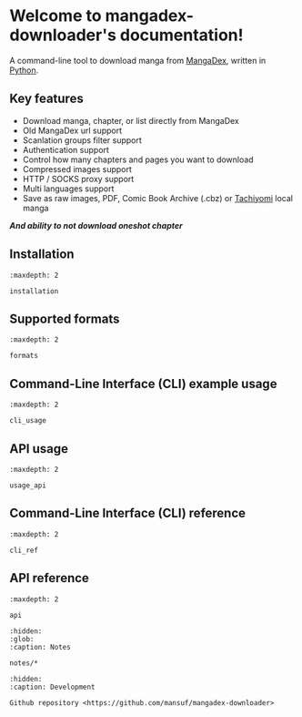 # Welcome to mangadex-downloader's documentation!

A command-line tool to download manga from [MangaDex](https://mangadex.org/), written in [Python](https://www.python.org/).

## Key features

- Download manga, chapter, or list directly from MangaDex
- Old MangaDex url support
- Scanlation groups filter support
- Authentication support
- Control how many chapters and pages you want to download
- Compressed images support
- HTTP / SOCKS proxy support
- Multi languages support
- Save as raw images, PDF, Comic Book Archive (.cbz) or [Tachiyomi](https://github.com/tachiyomiorg/tachiyomi) local manga

***And ability to not download oneshot chapter***

## Installation

```{toctree}
:maxdepth: 2

installation
```

## Supported formats

```{toctree}
:maxdepth: 2

formats
```

## Command-Line Interface (CLI) example usage

```{toctree}
:maxdepth: 2

cli_usage
```

## API usage

```{toctree}
:maxdepth: 2

usage_api
```

## Command-Line Interface (CLI) reference

```{toctree}
:maxdepth: 2

cli_ref
```

## API reference

```{toctree}
:maxdepth: 2

api
```

```{toctree}
:hidden:
:glob:
:caption: Notes

notes/*

```

```{toctree}
:hidden:
:caption: Development

Github repository <https://github.com/mansuf/mangadex-downloader>
```